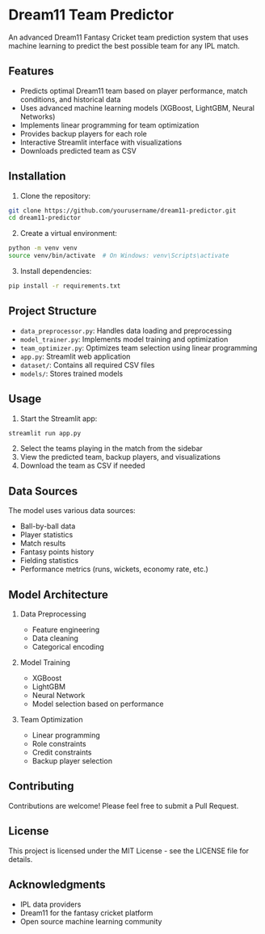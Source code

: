 # Dream11 Team Predictor

An advanced Dream11 Fantasy Cricket team prediction system that uses machine learning to predict the best possible team for any IPL match.

## Features

- Predicts optimal Dream11 team based on player performance, match conditions, and historical data
- Uses advanced machine learning models (XGBoost, LightGBM, Neural Networks)
- Implements linear programming for team optimization
- Provides backup players for each role
- Interactive Streamlit interface with visualizations
- Downloads predicted team as CSV

## Installation

1. Clone the repository:
```bash
git clone https://github.com/yourusername/dream11-predictor.git
cd dream11-predictor
```

2. Create a virtual environment:
```bash
python -m venv venv
source venv/bin/activate  # On Windows: venv\Scripts\activate
```

3. Install dependencies:
```bash
pip install -r requirements.txt
```

## Project Structure

- `data_preprocessor.py`: Handles data loading and preprocessing
- `model_trainer.py`: Implements model training and optimization
- `team_optimizer.py`: Optimizes team selection using linear programming
- `app.py`: Streamlit web application
- `dataset/`: Contains all required CSV files
- `models/`: Stores trained models

## Usage

1. Start the Streamlit app:
```bash
streamlit run app.py
```

2. Select the teams playing in the match from the sidebar
3. View the predicted team, backup players, and visualizations
4. Download the team as CSV if needed

## Data Sources

The model uses various data sources:
- Ball-by-ball data
- Player statistics
- Match results
- Fantasy points history
- Fielding statistics
- Performance metrics (runs, wickets, economy rate, etc.)

## Model Architecture

1. Data Preprocessing
   - Feature engineering
   - Data cleaning
   - Categorical encoding

2. Model Training
   - XGBoost
   - LightGBM
   - Neural Network
   - Model selection based on performance

3. Team Optimization
   - Linear programming
   - Role constraints
   - Credit constraints
   - Backup player selection

## Contributing

Contributions are welcome! Please feel free to submit a Pull Request.

## License

This project is licensed under the MIT License - see the LICENSE file for details.

## Acknowledgments

- IPL data providers
- Dream11 for the fantasy cricket platform
- Open source machine learning community 